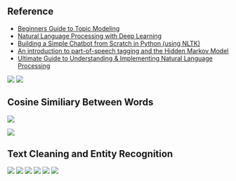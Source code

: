## Reference

* [Beginners Guide to Topic Modeling](https://www.analyticsvidhya.com/blog/2016/08/beginners-guide-to-topic-modeling-in-python/)
* [Natural Language Processing with Deep Learning](https://www.youtube.com/watch?list=PL3FW7Lu3i5Jsnh1rnUwq_TcylNr7EkRe6&v=OQQ-W_63UgQ)
* [Building a Simple Chatbot from Scratch in Python (using NLTK)](https://medium.com/analytics-vidhya/building-a-simple-chatbot-in-python-using-nltk-7c8c8215ac6e)
* [An introduction to part-of-speech tagging and the Hidden Markov Model](https://medium.freecodecamp.org/an-introduction-to-part-of-speech-tagging-and-the-hidden-markov-model-953d45338f24)
* [Ultimate Guide to Understanding & Implementing Natural Language Processing](https://www.analyticsvidhya.com/blog/2017/01/ultimate-guide-to-understand-implement-natural-language-processing-codes-in-python/)

![](https://github.com/geoffreylink/Projects/blob/master/03%20Language%20Processing/images/BotEvolution.png)
![](https://github.com/geoffreylink/Projects/blob/master/03%20Language%20Processing/images/AnatomyOfaChatbot.png)

## Cosine Similiary Between Words
![](https://github.com/geoffreylink/Projects/blob/master/03%20Language%20Processing/images/CosineSimilarityBetweenWords.png)

![](https://github.com/geoffreylink/Projects/blob/master/03%20Language%20Processing/images/TopSixPythonNLPLibraries.png)

## Text Cleaning and Entity Recognition
![](https://github.com/geoffreylink/Projects/blob/master/03%20Language%20Processing/images/TextCleaningPipeline.png)
![](https://github.com/geoffreylink/Projects/blob/master/03%20Language%20Processing/images/GrammerDependencyTrees.png)
![](https://github.com/geoffreylink/Projects/blob/master/03%20Language%20Processing/images/TopicModellingNamedEntityRecognition.png)
![](https://github.com/geoffreylink/Projects/blob/master/03%20Language%20Processing/images/TopicModelling.png)
![](https://github.com/geoffreylink/Projects/blob/master/03%20Language%20Processing/images/WordVectors.png)
![](https://github.com/geoffreylink/Projects/blob/master/03%20Language%20Processing/images/TF-IDF.png)
